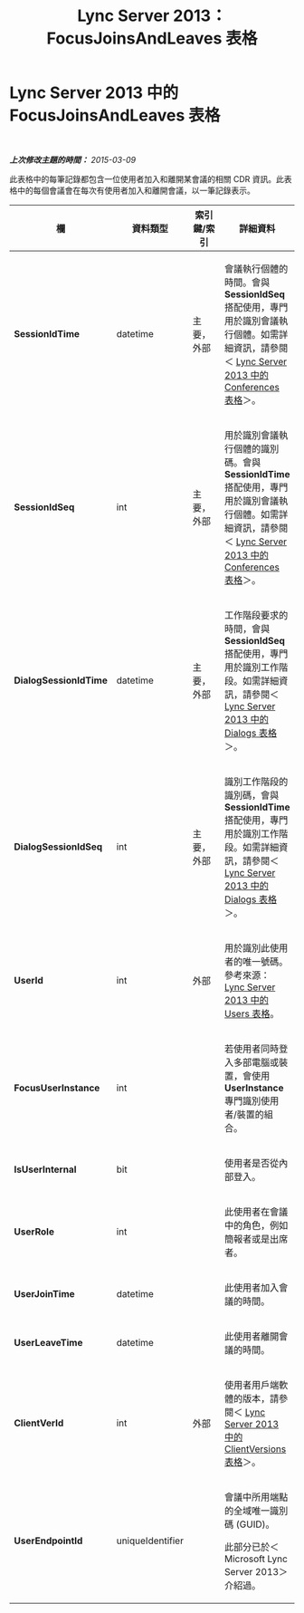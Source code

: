 ﻿---
title: Lync Server 2013：FocusJoinsAndLeaves 表格
TOCTitle: FocusJoinsAndLeaves 表格
ms:assetid: e6f0212c-67e9-4061-8720-d0296e855991
ms:mtpsurl: https://technet.microsoft.com/zh-tw/library/Gg399026(v=OCS.15)
ms:contentKeyID: 49292646
ms.date: 08/24/2015
mtps_version: v=OCS.15
ms.translationtype: HT
---

# Lync Server 2013 中的 FocusJoinsAndLeaves 表格

 

_**上次修改主題的時間：** 2015-03-09_

此表格中的每筆記錄都包含一位使用者加入和離開某會議的相關 CDR 資訊。此表格中的每個會議會在每次有使用者加入和離開會議，以一筆記錄表示。


<table>
<colgroup>
<col style="width: 25%" />
<col style="width: 25%" />
<col style="width: 25%" />
<col style="width: 25%" />
</colgroup>
<thead>
<tr class="header">
<th>欄</th>
<th>資料類型</th>
<th>索引鍵/索引</th>
<th>詳細資料</th>
</tr>
</thead>
<tbody>
<tr class="odd">
<td><p><strong>SessionIdTime</strong></p></td>
<td><p>datetime</p></td>
<td><p>主要，外部</p></td>
<td><p>會議執行個體的時間。會與 <strong>SessionIdSeq</strong> 搭配使用，專門用於識別會議執行個體。如需詳細資訊，請參閱＜ <a href="lync-server-2013-conferences-table.md">Lync Server 2013 中的 Conferences 表格</a>＞。</p></td>
</tr>
<tr class="even">
<td><p><strong>SessionIdSeq</strong></p></td>
<td><p>int</p></td>
<td><p>主要，外部</p></td>
<td><p>用於識別會議執行個體的識別碼。會與 <strong>SessionIdTime</strong> 搭配使用，專門用於識別會議執行個體。如需詳細資訊，請參閱＜ <a href="lync-server-2013-conferences-table.md">Lync Server 2013 中的 Conferences 表格</a>＞。</p></td>
</tr>
<tr class="odd">
<td><p><strong>DialogSessionIdTime</strong></p></td>
<td><p>datetime</p></td>
<td><p>主要，外部</p></td>
<td><p>工作階段要求的時間，會與 <strong>SessionIdSeq</strong> 搭配使用，專門用於識別工作階段。如需詳細資訊，請參閱＜ <a href="lync-server-2013-dialogs-table.md">Lync Server 2013 中的 Dialogs 表格</a>＞。</p></td>
</tr>
<tr class="even">
<td><p><strong>DialogSessionIdSeq</strong></p></td>
<td><p>int</p></td>
<td><p>主要，外部</p></td>
<td><p>識別工作階段的識別碼，會與 <strong>SessionIdTime</strong> 搭配使用，專門用於識別工作階段。如需詳細資訊，請參閱＜ <a href="lync-server-2013-dialogs-table.md">Lync Server 2013 中的 Dialogs 表格</a>＞。</p></td>
</tr>
<tr class="odd">
<td><p><strong>UserId</strong></p></td>
<td><p>int</p></td>
<td><p>外部</p></td>
<td><p>用於識別此使用者的唯一號碼。參考來源： <a href="lync-server-2013-users-table.md">Lync Server 2013 中的 Users 表格</a>。</p></td>
</tr>
<tr class="even">
<td><p><strong>FocusUserInstance</strong></p></td>
<td><p>int</p></td>
<td><p></p></td>
<td><p>若使用者同時登入多部電腦或裝置，會使用 <strong>UserInstance</strong> 專門識別使用者/裝置的組合。</p></td>
</tr>
<tr class="odd">
<td><p><strong>IsUserInternal</strong></p></td>
<td><p>bit</p></td>
<td><p> </p></td>
<td><p>使用者是否從內部登入。</p></td>
</tr>
<tr class="even">
<td><p><strong>UserRole</strong></p></td>
<td><p>int</p></td>
<td><p> </p></td>
<td><p>此使用者在會議中的角色，例如簡報者或是出席者。</p></td>
</tr>
<tr class="odd">
<td><p><strong>UserJoinTime</strong></p></td>
<td><p>datetime</p></td>
<td><p> </p></td>
<td><p>此使用者加入會議的時間。</p></td>
</tr>
<tr class="even">
<td><p><strong>UserLeaveTime</strong></p></td>
<td><p>datetime</p></td>
<td><p> </p></td>
<td><p>此使用者離開會議的時間。</p></td>
</tr>
<tr class="odd">
<td><p><strong>ClientVerId</strong></p></td>
<td><p>int</p></td>
<td><p>外部</p></td>
<td><p>使用者用戶端軟體的版本，請參閱＜ <a href="lync-server-2013-clientversions-table.md">Lync Server 2013 中的 ClientVersions 表格</a>＞。</p></td>
</tr>
<tr class="even">
<td><p><strong>UserEndpointId</strong></p></td>
<td><p>uniqueIdentifier</p></td>
<td><p></p></td>
<td><p>會議中所用端點的全域唯一識別碼 (GUID)。</p>
<p>此部分已於＜ Microsoft Lync Server 2013＞介紹過。</p></td>
</tr>
</tbody>
</table>

